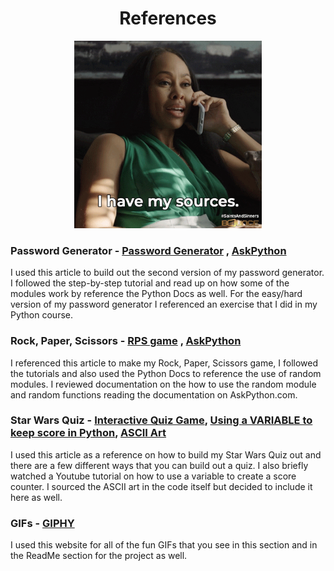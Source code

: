 <h1 align="center">References</h1></b>

<p align="center" >
<img  width=300 src="ihavemysources.gif" alt="animated"/>
</p>

### Password Generator - [Password Generator](https://medium.com/analytics-vidhya/create-a-random-password-generator-using-python-2fea485e9da9) , [AskPython](https://www.askpython.com/)

I used this article to build out the second version of my password generator. I followed the step-by-step tutorial and read up on how some of the modules work by reference the Python Docs as well. For the easy/hard version of my password generator I referenced an exercise that I did in my Python course.

### Rock, Paper, Scissors - [RPS game](https://thehelloworldprogram.com/python/python-game-rock-paper-scissors/) , [AskPython](https://www.askpython.com/)

I referenced this article to make my Rock, Paper, Scissors game, I followed the tutorials and also used the Python Docs to reference the use of random modules. I reviewed documentation on the how to use the random module and random functions reading the documentation on AskPython.com. 

### Star Wars Quiz - [Interactive Quiz Game](https://www.makeuseof.com/python-make-interactive-quiz-game/), [Using a VARIABLE to keep score in Python](https://www.youtube.com/watch?v=ec4ZnkaOjcM), [ASCII Art](https://asciiart.website/index.php?art=movies/star%20wars)

I used this article as a reference on how to build my Star Wars Quiz out and there are a few different ways that you can build out a quiz. I also briefly watched a Youtube tutorial on how to use a variable to create a score counter. I sourced the ASCII art in the code itself but decided to include it here as well. 

### GIFs - [GIPHY](https://giphy.com/)

I used this website for all of the fun GIFs that you see in this section and in the ReadMe section for the project as well. 
